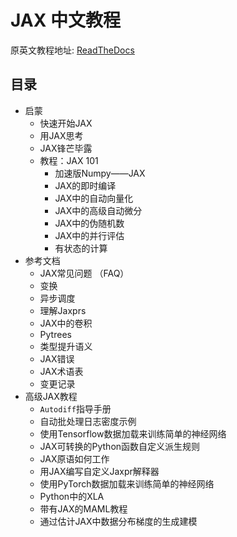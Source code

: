 # JAX 中文教程

原英文教程地址: [ReadTheDocs](https://jax.readthedocs.io/en/latest)

## 目录

*  启蒙
    * 快速开始JAX
    * 用JAX思考
    * JAX锋芒毕露
    * 教程：JAX 101
        * 加速版Numpy——JAX 
        * JAX的即时编译
        * JAX中的自动向量化
        * JAX中的高级自动微分
        * JAX中的伪随机数
        * JAX中的并行评估
        * 有状态的计算
* 参考文档
    * JAX常见问题 （FAQ）
    * 变换
    * 异步调度
    * 理解Jaxprs
    * JAX中的卷积
    * Pytrees
    * 类型提升语义
    * JAX错误
    * JAX术语表
    * 变更记录
* 高级JAX教程
    * `Autodiff`指导手册
    * 自动批处理日志密度示例
    * 使用Tensorflow数据加载来训练简单的神经网络
    * JAX可转换的Python函数自定义派生规则
    * JAX原语如何工作
    * 用JAX编写自定义Jaxpr解释器
    * 使用PyTorch数据加载来训练简单的神经网络
    * Python中的XLA
    * 带有JAX的MAML教程
    * 通过估计JAX中数据分布梯度的生成建模